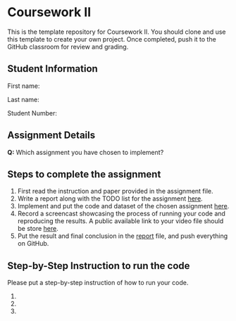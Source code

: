 # Coursework Ⅱ

This is the template repository for Coursework Ⅱ. You should clone and use this template to create your own project. Once completed, push it to the GitHub classroom for review and grading.

## Student Information

First name:

Last name:

Student Number:


## Assignment Details
**Q:** Which assignment you have chosen to implement? 


## Steps to complete the assignment

1. First read the instruction and paper provided in the assignment file.
2. Write a report along with the TODO list for the assignment [here](./Report.md).
3. Implement and put the code and dataset of the chosen assignment [here](./Code/).
4. Record a screencast showcasing the process of running your code and reproducing the results. A public available link to your video file should be store [here](./Link.txt).
5. Put the result and final conclusion in the [report](./Report.md) file, and push everything on GitHub.

## Step-by-Step Instruction to run the code
Please put a step-by-step instruction of how to run your code.

1. 
2.
3.